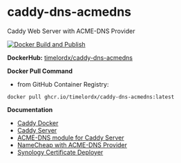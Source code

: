 # caddy-dns-acmedns
Caddy Web Server with ACME-DNS Provider

[![Docker Build and Publish](https://github.com/DominykasVad/caddy-dns-acmedns/actions/workflows/docker-publish.yml/badge.svg)](https://github.com/DominykasVad/caddy-dns-acmedns/actions/workflows/docker-publish.yml)

**DockerHub:** [timelordx/caddy-dns-acmedns](https://hub.docker.com/r/timelordx/caddy-dns-acmedns)

**Docker Pull Command**

* from GitHub Container Registry: 

```
docker pull ghcr.io/timelordx/caddy-dns-acmedns:latest
```

**Documentation**

* [Caddy Docker](https://hub.docker.com/_/caddy)
* [Caddy Server](https://caddyserver.com/docs/)
* [ACME-DNS module for Caddy Server](https://github.com/caddy-dns/acmedns)
* [NameCheap with ACME-DNS Provider](https://caddy.community/t/namecheap-with-acme-dns-provider/18944)
* [Synology Certificate Deployer](https://github.com/timelordx/synology-cert-deploy)
